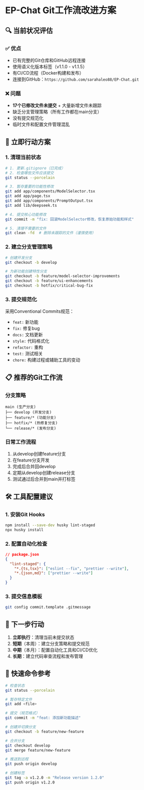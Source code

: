 # EP-Chat Git工作流改进方案

## 🔍 当前状况评估

### ✅ 优点
- 已有完整的Git仓库和GitHub远程连接
- 使用语义化版本标签（v1.1.0 - v1.1.5）
- 有CI/CD流程（Docker构建和发布）
- 连接到GitHub：`https://github.com/sarahaleo88/EP-Chat.git`

### ❌ 问题
- **17个已修改文件未提交** + 大量新增文件未跟踪
- 缺乏分支管理策略（所有工作都在main分支）
- 没有提交规范化
- 临时文件和配置文件管理混乱

## 🚀 立即行动方案

### 1. 清理当前状态

```bash
# 1. 更新.gitignore（已完成）
# 2. 检查哪些文件应该提交
git status --porcelain

# 3. 暂存重要的功能性修改
git add app/components/ModelSelector.tsx
git add app/page.tsx
git add app/components/PromptOutput.tsx
git add lib/deepseek.ts

# 4. 提交核心功能修改
git commit -m "fix: 回滚ModelSelector修改，恢复原始功能和样式"

# 5. 清理不需要的文件
git clean -fd  # 删除未跟踪的文件（谨慎使用）
```

### 2. 建立分支管理策略

```bash
# 创建开发分支
git checkout -b develop

# 为新功能创建特性分支
git checkout -b feature/model-selector-improvements
git checkout -b feature/ui-enhancements
git checkout -b hotfix/critical-bug-fix
```

### 3. 提交规范化

采用Conventional Commits规范：
- `feat:` 新功能
- `fix:` 修复bug
- `docs:` 文档更新
- `style:` 代码格式化
- `refactor:` 重构
- `test:` 测试相关
- `chore:` 构建过程或辅助工具的变动

## 📋 推荐的Git工作流

### 分支策略
```
main (生产分支)
├── develop (开发分支)
├── feature/* (功能分支)
├── hotfix/* (热修复分支)
└── release/* (发布分支)
```

### 日常工作流程
1. 从develop创建feature分支
2. 在feature分支开发
3. 完成后合并回develop
4. 定期从develop创建release分支
5. 测试通过后合并到main并打标签

## 🛠 工具配置建议

### 1. 安装Git Hooks
```bash
npm install --save-dev husky lint-staged
npx husky install
```

### 2. 配置自动化检查
```json
// package.json
{
  "lint-staged": {
    "*.{ts,tsx}": ["eslint --fix", "prettier --write"],
    "*.{json,md}": ["prettier --write"]
  }
}
```

### 3. 提交信息模板
```bash
git config commit.template .gitmessage
```

## 🎯 下一步行动

1. **立即执行**：清理当前未提交状态
2. **短期**（本周）：建立分支策略和提交规范
3. **中期**（本月）：配置自动化工具和CI/CD优化
4. **长期**：建立代码审查流程和发布管理

## 📝 快速命令参考

```bash
# 检查状态
git status --porcelain

# 暂存特定文件
git add <file>

# 提交（规范格式）
git commit -m "feat: 添加新功能描述"

# 创建并切换分支
git checkout -b feature/new-feature

# 合并分支
git checkout develop
git merge feature/new-feature

# 推送到远程
git push origin develop

# 创建标签
git tag -a v1.2.0 -m "Release version 1.2.0"
git push origin v1.2.0
```
